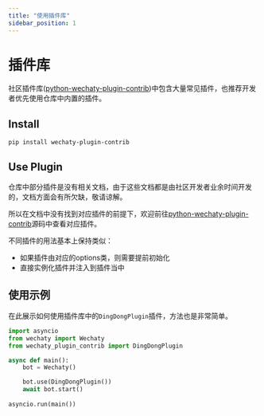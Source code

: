 ```yaml
---
title: "使用插件库"
sidebar_position: 1
---
```


# 插件库

社区插件库([python-wechaty-plugin-contrib](github.com/wechaty/python-wechaty-plugin-contrib))中包含大量常见插件，也推荐开发者优先使用仓库中内置的插件。

## Install

```shell
pip install wechaty-plugin-contrib
```

## Use Plugin

仓库中部分插件是没有相关文档，由于这些文档都是由社区开发者业余时间开发的，文档方面会有所欠缺，敬请谅解。

所以在文档中没有找到对应插件的前提下，欢迎前往[python-wechaty-plugin-contrib](https://github.com/wechaty/python-wechaty-plugin-contrib/tree/master/src/wechaty_plugin_contrib/contrib)源码中查看对应插件。

不同插件的用法基本上保持类似：

* 如果插件由对应的options类，则需要提前初始化
* 直接实例化插件并注入到插件当中

## 使用示例

在此展示如何使用插件库中的`DingDongPlugin`插件，方法也是非常简单。

```python
import asyncio
from wechaty import Wechaty
from wechaty_plugin_contrib import DingDongPlugin

async def main():
    bot = Wechaty()

    bot.use(DingDongPlugin())
    await bot.start()
    
asyncio.run(main())
```

